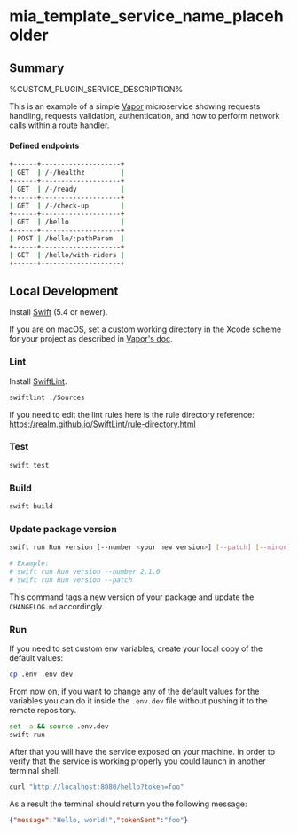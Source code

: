 # mia_template_service_name_placeholder 

## Summary

%CUSTOM_PLUGIN_SERVICE_DESCRIPTION%

This is an example of a simple [Vapor](https://docs.vapor.codes/4.0/) microservice showing requests handling, requests validation, authentication, and how to perform network calls within a route handler.

#### Defined endpoints

```bash
+------+--------------------+
| GET  | /-/healthz         |
+------+--------------------+
| GET  | /-/ready           |
+------+--------------------+
| GET  | /-/check-up        |
+------+--------------------+
| GET  | /hello             |
+------+--------------------+
| POST | /hello/:pathParam  |
+------+--------------------+
| GET  | /hello/with-riders |
+------+--------------------+
```

## Local Development

Install [Swift](https://swift.org/getting-started/) (5.4 or newer).

If you are on macOS, set a custom working directory in the Xcode scheme for your project as described in [Vapor's doc](https://docs.vapor.codes/4.0/xcode/#custom-working-directory).

### Lint

Install [SwiftLint](https://github.com/realm/SwiftLint).

```bash
swiftlint ./Sources
```
If you need to edit the lint rules here is the rule directory reference: https://realm.github.io/SwiftLint/rule-directory.html

### Test

```bash
swift test
```

### Build

```bash
swift build
```

### Update package version

```bash
swift run Run version [--number <your new version>] [--patch] [--minor] [--major] [-h|--help]

# Example:
# swift run Run version --number 2.1.0
# swift run Run version --patch
```
This command tags a new version of your package and update the `CHANGELOG.md` accordingly.

### Run

If you need to set custom env variables, create your local copy of the default values:
```bash
cp .env .env.dev
```
From now on, if you want to change any of the default values for the variables you can do it inside the `.env.dev` file without pushing it to the remote repository.

```bash
set -a && source .env.dev
swift run
```
After that you will have the service exposed on your machine. In order to verify that the service is working properly you could launch in another terminal shell:
```bash
curl "http://localhost:8080/hello?token=foo"
```
As a result the terminal should return you the following message:
```json
{"message":"Hello, world!","tokenSent":"foo"}
```

